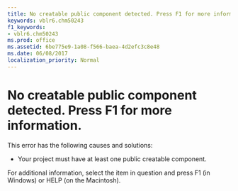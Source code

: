 ```yaml
---
title: No creatable public component detected. Press F1 for more information.
keywords: vblr6.chm50243
f1_keywords:
- vblr6.chm50243
ms.prod: office
ms.assetid: 6be775e9-1a08-f566-baea-4d2efc3c8e48
ms.date: 06/08/2017
localization_priority: Normal
---
```



# No creatable public component detected. Press F1 for more information.

This error has the following causes and solutions:



- Your project must have at least one public creatable component.
    

For additional information, select the item in question and press F1 (in Windows) or HELP (on the Macintosh).


